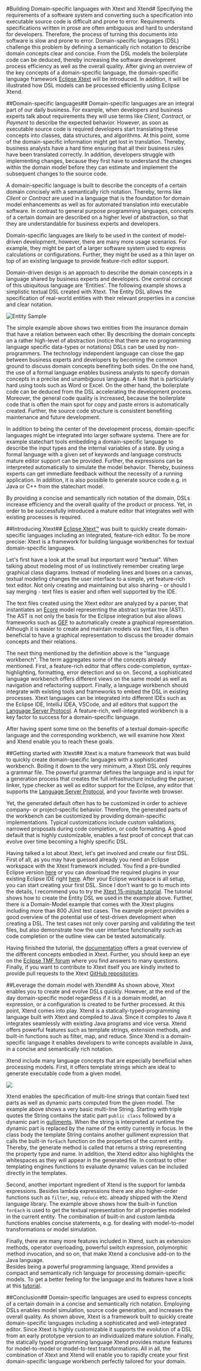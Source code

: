 #Building Domain-specific languages with Xtext and Xtend#
Specifying the requirements of a software system and converting such a specification into executable source code is difficult and prone to error.
Requirements specifications written in prose are often ambiguous and hard to understand for developers.
Therefore, the process of turning this documents into software is slow and prone to error.
Domain-specific languages (DSL) challenge this problem by defining a semantically rich notation to describe domain concepts clear and concise.
From the DSL models the boilerplate code can be deduced, thereby increasing the software development process efficiency as well as the overall quality.
After giving an overview of the key concepts of a domain-specific language, the domain-specific language framework [Eclipse Xtext](https://www.eclipse.org/Xtext/) will be introduced.
In addition, it will be illustrated how DSL models can be processed efficiently using  Eclipse Xtend.

##Domain-specific languages##
Domain-specific languages are an integral part of our daily business.
For example, when developers and business experts talk about requirements they will use terms like *Client*, *Contract*, or *Payment* to describe the expected behavior.
However, as soon as executable source code is required developers start translating these concepts into classes, data structures, and algorithms.
At this point, some of the domain-specific information might get lost in translation.
Thereby, business analysts have a hard time ensuring that all their business rules have been translated correctly. 
In addition, developers struggle with implementing changes, because they first have to understand the changes within the domain model before they can estimate and implement the subsequent changes to the source code.

A domain-specific language is built to describe the concepts of a certain domain concisely with a semantically rich notation.
Thereby, terms like *Client* or *Contract* are used in a language that is the foundation for domain model enhancements as well as for automated translation into executable software.
In contrast to general purpose programming languages, concepts of a certain domain are described on a higher level of abstraction, so that they are understandable for business experts and developers.

Domain-specific languages are likely to be used in the context of model-driven development, however, there are many more usage scenarios.
For example, they might be part of a larger software system used to express calculations or configurations.
Further, they might be used as a thin layer on top of an existing language to provide feature-rich editor support.

Domain-driven design is an approach to describe the domain concepts in a language shared by business experts and developers.
One central concept of this ubiquitous language are 'Entities'.
The following example shows a simplistic textual DSL created with Xtext.
The Entity DSL allows the specification of real-world entities with their relevant properties in a concise and clear notation.

![Entity Sample](./images/entity_sample.png)

The simple example above shows two entities from the insurance domain that have a relation between each other.
By describing the domain concepts on a rather high-level of abstraction (notice that there are no programming language specific data-types or notations) DSLs can be used by non-programmers.
The technology independent language can close the gap between business experts and developers by becoming the common ground to discuss domain concepts benefiting both sides.
On the one hand, the use of a formal language enables business analysts to specify domain concepts in a precise and unambiguous language. 
A task that is particularly hard using tools such as Word or Excel.
On the other hand, the boilerplate code can be deduced from the DSL accelerating the development process.
Moreover, the general code quality is increased, because the boilerplate code that is often the main spot for copy and paste errors is automatically created.
Further, the source code structure is consistent benefiting maintenance and future development. 

In addition to being the center of the development process, domain-specific languages might be integrated into larger software systems.
There are for example statechart tools embedding a domain-specific language to describe the input types and the internal variables of a state. 
By using a formal language with a given set of keywords and language constructs mature editor support can be provided.
Further, the expressions can be interpreted automatically to simulate the model behavior.
Thereby, business experts can get immediate feedback without the necessity of a running application. 
In addition, it is also possible to generate source code e.g. in Java or C++ from the statechart model.

By providing a concise and semantically rich notation of the domain, DSLs increase efficiency and the overall quality of the product or process.
Yet, in order to be successfully introduced a mature editor that integrates well with existing processes is required.

##Introducing Xtext##
[Eclipse Xtext™](https://www.eclipse.org/Xtext/) was built to quickly create domain-specific languages including an integrated, feature-rich editor.
To be more precise: Xtext is a framework for building language workbenches for textual domain-specific languages.

Let's first have a look at the small but important word "textual".
When talking about modeling most of us instinctively remember creating large graphical class diagrams.
Instead of modeling lines and boxes on a canvas, textual modeling changes the user interface to a simple, yet feature-rich text editor.
Not only creating and maintaining but also sharing - or should I say merging - text files is easier and often well supported by the IDE. 

The text files created using the Xtext editor are analyzed by a parser, that instantiates an [Ecore](https://en.wikipedia.org/wiki/Eclipse_Modeling_Framework) model representing the abstract syntax tree (AST).
The AST is not only the basis for the Eclipse integration but also allows frameworks such as [GEF](https://www.eclipse.org/gef/) to automatically create a graphical representation.
Although it is easier to create and maintain models via text files, it is often beneficial to have a graphical representation to discuss the broader domain concepts and their relations.

The next thing mentioned by the definition above is the "language workbench".
The term aggregates some of the concepts already mentioned.
First, a feature-rich editor that offers code-completion, syntax-highlighting, formatting, error detection and so on.
Second, a sophisticated language workbench offers different views on the same model as well as navigation and refactoring support.
Finally, a language workbench should integrate with existing tools and frameworks to embed the DSL in existing processes.
Xtext languages can be integrated into different IDEs such as the Eclipse IDE, IntelliJ IDEA, VSCode, and all editors that support the [Language Server Protocol](https://microsoft.github.io/language-server-protocol/).
A feature-rich, well-integrated workbench is a key factor to success for a domain-specific language.

After having spent some time on the benefits of a textual domain-specific language and the corresponding workbench, we will examine how Xtext and Xtend enable you to reach these goals. 

##Getting started with Xtext##
Xtext is a mature framework that was build to quickly create domain-specific languages with a sophisticated workbench.
Boiling it down to the very minimum, a Xtext DSL only requires a grammar file.
The powerful grammar defines the language and is input for a generation process that creates the full infrastructure including the parser, linker, type checker as well as editor support for the Eclipse, any editor that supports the [Language Server Protocol](https://blogs.itemis.com/en/integrating-xtext-language-support-in-visual-studio-code), and your favorite web browser.

Yet, the generated default often has to be customized in order to achieve company- or project-specific behavior.
Therefore, the generated parts of the workbench can be customized by providing domain-specific implementations.
Typical customizations include custom validations, narrowed proposals during code completion, or code formatting.
A good default that is highly customizable, enables a fast proof of concept that can evolve over time becoming a highly specific DSL.

Having talked a lot about Xtext, let's get involved and create our first DSL.
First of all, as you may have guessed already you need an Eclipse workspace with the Xtext framework included. 
You find a pre-bundled Eclipse version [here](https://www.eclipse.org/downloads/packages/eclipse-ide-java-and-dsl-developers/oxygen2) or you can download the required plugins in your existing Eclipse IDE right [here](http://download.eclipse.org/modeling/tmf/xtext/updates/composite/releases/).
After your Eclipse workspace is all setup, you can start creating your first DSL.
Since I don't want to go to much into the details, I recommend you to try the [Xtext 15-minute tutorial](https://www.eclipse.org/Xtext/documentation/102_domainmodelwalkthrough.html).
The tutorial shows how to create the Entity DSL we used in the example above.
Further, there is a Domain-Model example that comes with the Xtext plugins including more than 800 JUnit test cases.
The example project provides a good overview of the potential use of test-driven development when creating a DSL.
The test cases not only cover parsing and validating the text files, but also demonstrate how the user interface functionality such as code completion or the outline view can be tested automatically.

Having finished the tutorial, the [documentation](https://www.eclipse.org/Xtext/documentation/index.html) offers a great overview of the different concepts embodied in Xtext.
Further, you should keep an eye on the [Eclipse TMF forum](https://eclipse.org/forums/index.php?t=thread&frm_id=27) where you find answers to many questions.
Finally, if you want to contribute to Xtext itself you are kindly invited to provide pull requests to the Xtext [GitHub repositories](https://github.com/eclipse/xtext).

##Leverage the domain model with Xtend##
As shown above, Xtext enables you to create and evolve DSLs quickly.
However, at the end of the day domain-specific model regardless if it is a domain model, an expression, or a configuration is created to be further processed.
At this point, Xtend comes into play.
Xtend is a statically-typed-programming language built with Xtext and compiled to Java.
Since it compiles to Java it integrates seamlessly with existing Java programs and vice versa.
Xtend offers powerful features such as template strings, extension methods, and built-in functions such as filter, map, and reduce.
Since Xtend is a domain-specific language it enables developers to write concepts available in Java, in a concise and semantically rich notation.

Xtend include many language concepts that are especially beneficial when processing models.
First, it offers template strings which are ideal to generate executable code from a given model.

![](./images/templateString.png)

Xtend enables the specification of multi-line strings that contain fixed text parts as well as dynamic parts computed from the given model. 
The example above shows a very basic multi-line String. 
Starting with triple quotes the String contains the static part `public class` followed by a dynamic part in [gulliments](https://en.wikipedia.org/wiki/Guillemet).
When the string is interpreted at runtime the dynamic part is replaced by the name of the entity currently in focus.
In the class body the template String contains another gulliment expression that calls the built-in `forEach` function on the properties of the current entity.
Thereby, the generate method is called that returns a string representing the property type and name.
In addition, the Xtend editor also highlights the whitespaces as they will appear in the generated file.
In contrast to other templating engines functions to evaluate dynamic values can be included directly in the templates.

Second, another important ingredient of Xtend is the support for lambda expressions.
Besides lambda expressions there are also higher-order functions such as `filter`, `map`, `reduce` etc. already shipped with the Xtend language library.
The example above shows how the built-in function `forEach` is used to get the textual representation for all properties modeled in the current entity.
The combination of built-in and custom lambda functions enables concise statements, e.g. for dealing with model-to-model transformations or model simulation. 

Finally, there are many more features included in Xtend, such as extension methods, operator overloading, powerful switch expression, polymorphic method invocation, and so on, that make Xtend a conclusive add-on to the Java language.  
Besides being a powerful programming language, Xtend provides a compact and semantically rich language for processing domain-specific models.
To get a better feeling for the language and its features have a look at this [tutorial](https://www.eclipse.org/xtend/documentation/101_gettingstarted.html).
 
##Conclusion##
Domain-specific languages are used to express concepts of a certain domain in a concise and semantically rich notation.
Employing DSLs enables model simulation, source code generation, and increases the overall quality.
As shown above, Xtext is a framework built to quickly create domain-specific languages including a sophisticated and well-integrated editor.
Since Xtext is highly customizable it supports the evolution of a DSL from an early prototype version to an individualized mature solution.
Finally, the statically typed programming language Xtend provides mature features for model-to-model or model-to-text transformations.
All in all, the combination of Xtext and Xtend will enable you to rapidly create your first domain-specific language workbench perfectly tailored for your domain.
